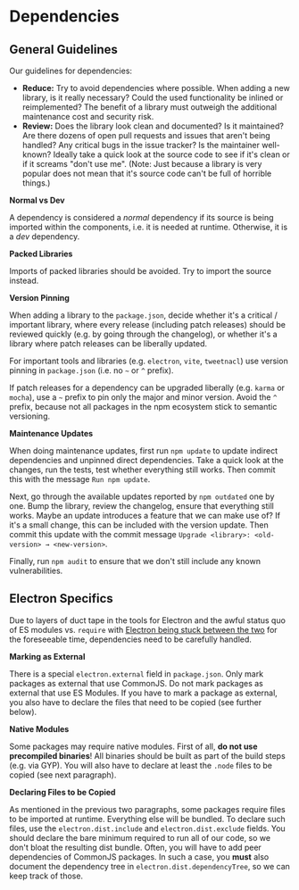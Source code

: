 # Dependencies

## General Guidelines

Our guidelines for dependencies:

- **Reduce:** Try to avoid dependencies where possible. When adding a new library, is it really
  necessary? Could the used functionality be inlined or reimplemented? The benefit of a library must
  outweigh the additional maintenance cost and security risk.
- **Review:** Does the library look clean and documented? Is it maintained? Are there dozens of open
  pull requests and issues that aren't being handled? Any critical bugs in the issue tracker? Is the
  maintainer well-known? Ideally take a quick look at the source code to see if it's clean or if it
  screams "don't use me". (Note: Just because a library is very popular does not mean that it's
  source code can't be full of horrible things.)

**Normal vs Dev**

A dependency is considered a _normal_ dependency if its source is being imported within the
components, i.e. it is needed at runtime. Otherwise, it is a _dev_ dependency.

**Packed Libraries**

Imports of packed libraries should be avoided. Try to import the source instead.

**Version Pinning**

When adding a library to the `package.json`, decide whether it's a critical / important library,
where every release (including patch releases) should be reviewed quickly (e.g. by going through the
changelog), or whether it's a library where patch releases can be liberally updated.

For important tools and libraries (e.g. `electron`, `vite`, `tweetnacl`) use version pinning in
`package.json` (i.e. no `~` or `^` prefix).

If patch releases for a dependency can be upgraded liberally (e.g. `karma` or `mocha`), use a `~`
prefix to pin only the major and minor version. Avoid the `^` prefix, because not all packages in
the npm ecosystem stick to semantic versioning.

**Maintenance Updates**

When doing maintenance updates, first run `npm update` to update indirect dependencies and unpinned
direct dependencies. Take a quick look at the changes, run the tests, test whether everything still
works. Then commit this with the message `Run npm update`.

Next, go through the available updates reported by `npm outdated` one by one. Bump the library,
review the changelog, ensure that everything still works. Maybe an update introduces a feature that
we can make use of? If it's a small change, this can be included with the version update. Then
commit this update with the commit message `Upgrade <library>: <old-version> → <new-version>`.

Finally, run `npm audit` to ensure that we don't still include any known vulnerabilities.

## Electron Specifics

Due to layers of duct tape in the tools for Electron and the awful status quo of ES modules vs.
`require` with [Electron being stuck between the two][electron-es-modules] for the foreseeable time,
dependencies need to be carefully handled.

**Marking as External**

There is a special `electron.external` field in `package.json`. Only mark packages as external that
use CommonJS. Do not mark packages as external that use ES Modules. If you have to mark a package as
external, you also have to declare the files that need to be copied (see further below).

**Native Modules**

Some packages may require native modules. First of all, **do not use precompiled binaries**! All
binaries should be built as part of the build steps (e.g. via GYP). You will also have to declare at
least the `.node` files to be copied (see next paragraph).

**Declaring Files to be Copied**

As mentioned in the previous two paragraphs, some packages require files to be imported at runtime.
Everything else will be bundled. To declare such files, use the `electron.dist.include` and
`electron.dist.exclude` fields. You should declare the bare minimum required to run all of our code,
so we don't bloat the resulting dist bundle. Often, you will have to add peer dependencies of
CommonJS packages. In such a case, you **must** also document the dependency tree in
`electron.dist.dependencyTree`, so we can keep track of those.

[electron-es-modules]: https://github.com/electron/electron/issues/21457
